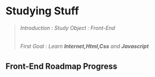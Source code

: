 # **Studying Stuff**
> ###### Introduction : Study Object : Front-End
> ###### First Goal : Learn **Internet,Html,Css** and **Javascript**
## Front-End Roadmap Progress
